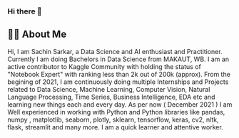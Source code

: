 ### Hi there 👋

<!--
- 🔭 I’m currently working on ...
- 🌱 I’m currently learning ...
- 👯 I’m looking to collaborate on ...
- 🤔 I’m looking for help with ...
- 💬 Ask me about ...
- 📫 How to reach me: ...
- 😄 Pronouns: ...
- ⚡ Fun fact: ...
-->

## 👨‍💻 About Me
Hi, I am Sachin Sarkar, a Data Science and AI enthusiast and Practitioner. Currently I am doing Bachelors in Data Science from MAKAUT, WB. I am an active contributor to Kaggle Community with holding the status of "Notebook Expert" with ranking less than 2k out of 200k (approx). From the begining of 2021, I am continuously doing multiple Internships and Projects related to Data Science, Machine Learning, Computer Vision, Natural Language Processing, Time Series, Business Intelligence, EDA etc and learning new things each and every day. As per now ( December 2021 ) I am Well experienced in working with Python and Python libraries like pandas, numpy , matplotlib, seaborn, plotly, sklearn, tensorflow, keras, cv2, nltk, flask, streamlit and many more. I am a quick learner and attentive worker.
